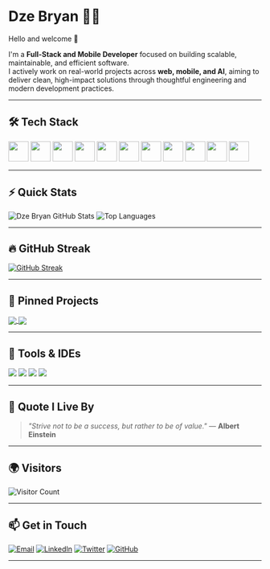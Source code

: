 # Dze Bryan 👨‍💻

Hello and welcome 👋

I'm a **Full-Stack and Mobile Developer** focused on building scalable, maintainable, and efficient software.  
I actively work on real-world projects across **web, mobile, and AI**, aiming to deliver clean, high-impact solutions through thoughtful engineering and modern development practices.

---

## 🛠 Tech Stack

<p align="left">
  <img src="https://cdn.jsdelivr.net/gh/devicons/devicon/icons/javascript/javascript-original.svg" width="40" height="40"/>
  <img src="https://cdn.jsdelivr.net/gh/devicons/devicon/icons/typescript/typescript-original.svg" width="40" height="40"/>
  <img src="https://cdn.jsdelivr.net/gh/devicons/devicon/icons/react/react-original.svg" width="40" height="40"/>
  <img src="https://avatars.githubusercontent.com/u/12504344?s=200&v=4" width="40" height="40"/> <!-- Expo -->
  <img src="https://cdn.jsdelivr.net/gh/devicons/devicon/icons/nextjs/nextjs-original.svg" width="40" height="40"/>
  <img src="https://cdn.jsdelivr.net/gh/devicons/devicon/icons/nodejs/nodejs-original.svg" width="40" height="40"/>
  <img src="https://cdn.jsdelivr.net/gh/devicons/devicon/icons/python/python-original.svg" width="40" height="40"/>
  <img src="https://upload.wikimedia.org/wikipedia/commons/9/9a/Laravel.svg" width="40" height="40"/>
  <img src="https://cdn.jsdelivr.net/gh/devicons/devicon/icons/mongodb/mongodb-original.svg" width="40" height="40"/>
  <img src="https://cdn.jsdelivr.net/gh/devicons/devicon/icons/firebase/firebase-plain.svg" width="40" height="40"/>
  <img src="https://www.vectorlogo.zone/logos/tailwindcss/tailwindcss-icon.svg" width="40" height="40"/>
</p>

---

## ⚡ Quick Stats

![Dze Bryan GitHub Stats](https://github-readme-stats.vercel.app/api?username=G-Bryan237&show_icons=true&theme=dark&include_all_commits=true&count_private=true&cache_seconds=300)
![Top Languages](https://github-readme-stats.vercel.app/api/top-langs/?username=G-Bryan237&layout=compact&theme=dark&cache_seconds=300)

---

## 🔥 GitHub Streak

[![GitHub Streak](https://streak-stats.demolab.com/?user=G-Bryan237&theme=dark&hide_border=false)](https://git.io/streak-stats)

---

## 🚀 Pinned Projects

<a href="https://github.com/G-Bryan237/bank-refund">
  <img align="center" src="https://github-readme-stats.vercel.app/api/pin/?username=G-Bryan237&repo=bank-refund&theme=dark" />
</a>

<a href="https://github.com/G-Bryan237/mortuary-management">
  <img align="center" src="https://github-readme-stats.vercel.app/api/pin/?username=G-Bryan237&repo=mortuary-management&theme=dark" />
</a>

---

## 🧰 Tools & IDEs

<p>
  <img src="https://img.shields.io/badge/VS%20Code-007ACC?style=for-the-badge&logo=visual-studio-code&logoColor=white"/>
  <img src="https://img.shields.io/badge/Android%20Studio-3DDC84?style=for-the-badge&logo=android-studio&logoColor=white"/>
  <img src="https://img.shields.io/badge/Postman-F76935?style=for-the-badge&logo=postman&logoColor=white"/>
  <img src="https://img.shields.io/badge/Figma-000000?style=for-the-badge&logo=figma&logoColor=white"/>
</p>

---

## 💬 Quote I Live By

> _"Strive not to be a success, but rather to be of value."_ — **Albert Einstein**

---

## 🌍 Visitors

![Visitor Count](https://komarev.com/ghpvc/?username=G-Bryan237&color=blue&style=flat)

---

## 📫 Get in Touch

[![Email](https://img.shields.io/badge/Email-e.bryandze@gmail.com-D14836?style=for-the-badge&logo=gmail&logoColor=white)](mailto:e.bryandze@gmail.com)
[![LinkedIn](https://img.shields.io/badge/LinkedIn-Bryan%20Dze-0077B5?style=for-the-badge&logo=linkedin&logoColor=white)](https://www.linkedin.com/in/dzebryan237/)
[![Twitter](https://img.shields.io/badge/Twitter-@dze_bryan-1DA1F2?style=for-the-badge&logo=twitter&logoColor=white)](https://x.com/dze_bryan)
[![GitHub](https://img.shields.io/badge/GitHub-G--Bryan237-181717?style=for-the-badge&logo=github&logoColor=white)](https://github.com/G-Bryan237)

---

